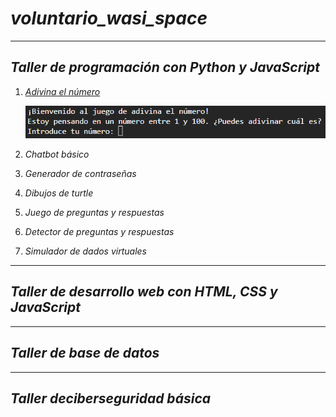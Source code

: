 # ***voluntario_wasi_space***
***
## ***Taller de programación con Python y JavaScript***
1. _[Adivina el número](https://github.com/alexander5243188/voluntario_wasi_space/blob/main/tp%20python%20js/juego%20adivina%20numero/adivina.py)_
   
   ![adivina](/tp%20python%20js/juego%20adivina%20numero/img/adivina.png)
2. _Chatbot básico_
3. _Generador de contraseñas_
4. _Dibujos de turtle_
5. _Juego de preguntas y respuestas_
6. _Detector de preguntas y respuestas_
7. _Simulador de dados virtuales_

***
## ***Taller de desarrollo web con HTML, CSS y JavaScript***
***
## ***Taller de base de datos***
***
## ***Taller deciberseguridad básica***
